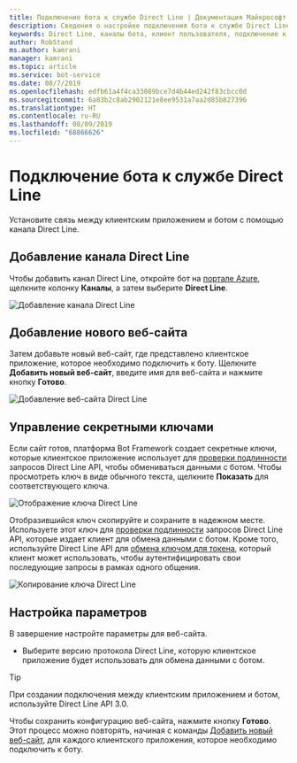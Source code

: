 ```yaml
---
title: Подключение бота к службе Direct Line | Документация Майкрософт
description: Сведения о настройке подключения бота к службе Direct Line.
keywords: Direct Line, каналы бота, клиент пользователя, подключение к каналам, настройка
author: RobStand
ms.author: kamrani
manager: kamrani
ms.topic: article
ms.service: bot-service
ms.date: 08/7/2019
ms.openlocfilehash: edfb61a4f4ca33089bce7d4b44ed242f83cbcc0d
ms.sourcegitcommit: 6a83b2c8ab2902121e8ee9531a7aa2d85b827396
ms.translationtype: HT
ms.contentlocale: ru-RU
ms.lasthandoff: 08/09/2019
ms.locfileid: "68866626"
---
```

# <a name="connect-a-bot-to-direct-line"></a>Подключение бота к службе Direct Line

Установите связь между клиентским приложением и ботом с помощью канала Direct Line. 

## <a name="add-the-direct-line-channel"></a>Добавление канала Direct Line

Чтобы добавить канал Direct Line, откройте бот на [портале Azure](https://portal.azure.com/), щелкните колонку **Каналы**, а затем выберите **Direct Line**.

![Добавление канала Direct Line](media/bot-service-channel-connect-directline/directline-addchannel.png)

## <a name="add-new-site"></a>Добавление нового веб-сайта

Затем добавьте новый веб-сайт, где представлено клиентское приложение, которое необходимо подключить к боту. Щелкните **Добавить новый веб-сайт**, введите имя для веб-сайта и нажмите кнопку **Готово**.

![Добавление веб-сайта Direct Line](media/bot-service-channel-connect-directline/directline-addsite.png)

## <a name="manage-secret-keys"></a>Управление секретными ключами

Если сайт готов, платформа Bot Framework создает секретные ключи, которые клиентское приложение использует для [проверки подлинности](~/rest-api/bot-framework-rest-direct-line-3-0-authentication.md) запросов Direct Line API, чтобы обмениваться данными с ботом. Чтобы просмотреть ключ в виде обычного текста, щелкните **Показать** для соответствующего ключа.

![Отображение ключа Direct Line](media/bot-service-channel-connect-directline/directline-showkey.png)

Отобразившийся ключ скопируйте и сохраните в надежном месте. Используете этот ключ для [проверки подлинности](~/rest-api/bot-framework-rest-direct-line-3-0-authentication.md) запросов Direct Line API, которые издает клиент для обмена данными с ботом.
Кроме того, используйте Direct Line API для [обмена ключом для токена](~/rest-api/bot-framework-rest-direct-line-3-0-authentication.md#generate-token), который клиент может использовать, чтобы аутентифицировать свои последующие запросы в рамках одного общения.

![Копирование ключа Direct Line](media/bot-service-channel-connect-directline/directline-copykey.png)

## <a name="configure-settings"></a>Настройка параметров

В завершение настройте параметры для веб-сайта.

- Выберите версию протокола Direct Line, которую клиентское приложение будет использовать для обмена данными с ботом.

> [!TIP]
> При создании подключения между клиентским приложением и ботом, используйте Direct Line API 3.0.

Чтобы сохранить конфигурацию веб-сайта, нажмите кнопку **Готово**. Этот процесс можно повторять, начиная с команды [Добавить новый веб-сайт](#add-new-site), для каждого клиентского приложения, которое необходимо подключить к боту.
